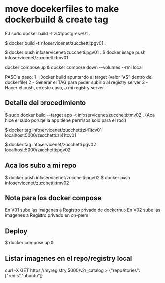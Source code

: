 # move docekerfiles to make dockerbuild & create tag
EJ sudo docker build -t zi41postgres:v01 .

$ docker build -t infoservicenet/zucchetti:pgv01 .

$ docker push infoservicenet/zucchetti:pgv01 .
$ docker image push infoservicenet/zucchetti:tmv01

docker compose up &
docker compose down --volumes --rmi local

PASO a paso:
1 - Docker build apuntando al target 
    (valor "AS" dentro del dockerfile)
2 - Generar el TAG para poder subirlo al registry server
3 - Hacer el push, en este caso, a mi registry server

## Detalle del procedimiento
$ sudo docker build --target app -t infoservicenet/zucchetti:tmv02 . 
(Aca hice el sudo poruqe la app tiene permisos solo para el root)

$ docker tag infoservicenet/zucchetti:zi41tcv01 localhost:5000/zucchetti:zi41tcv01
   
$ docker tag infoservicenet/zucchetti:pgv02 localhost:5000/zucchetti:pgv02

## Aca los subo a mi repo
$ docker push infoservicenet/zucchetti:pgv02
$ docker push infoservicenet/zucchetti:tmv02

## Nota para los docker compose
En V01 sube las imagenes a Registro privado de dockerhub
En V02 sube las imagenes a Registro privado en on-prem

## Deploy 
$ docker compose up &

## Listar imagenes en el repo/registry local
curl -X GET https://myregistry:5000/v2/_catalog > {"repositories":["redis","ubuntu"]}